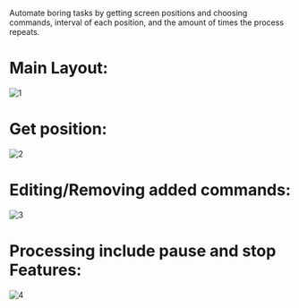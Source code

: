Automate boring tasks by getting screen positions and choosing commands, interval of each position, and the amount of times the process repeats.


# Main Layout:

![1](https://github.com/AhMadness/ClickerPro/assets/48402736/be9f30a3-90de-439b-82fb-c5bd6348e901)


# Get position:

![2](https://github.com/AhMadness/ClickerPro/assets/48402736/26345d27-0571-4ac7-8b86-88e95332fe67)


# Editing/Removing added commands:

![3](https://github.com/AhMadness/ClickerPro/assets/48402736/9a726324-f427-4d33-9041-4d3b3cfdb955)


# Processing include pause and stop Features:

![4](https://github.com/AhMadness/ClickerPro/assets/48402736/bff8d0ed-9633-41f2-b6b5-0b9a590f7a71)
